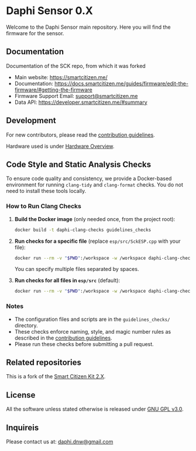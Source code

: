 # Daphi Sensor 0.X

Welcome to the Daphi Sensor main repository. Here you will find the firmware for the sensor.

## Documentation
Documentation of the SCK repo, from which it was forked
- Main website: https://smartcitizen.me/
- Documentation: https://docs.smartcitizen.me/guides/firmware/edit-the-firmware/#getting-the-firmware
- Firmware Support Email: support@smartcitizen.me
- Data API: https://developer.smartcitizen.me/#summary

## Development

For new contributors, please read the [contribution guidelines](https://github.com/Daphi-Prevent-FLW/Daphi-Sensor/blob/master/guides%20and%20manuals/How%20to%20contribute.md).

Hardware used is under [Hardware Overview](https://github.com/Daphi-Prevent-FLW/Daphi-Sensor/blob/master/guides%20and%20manuals/Hardware%20Overview.md).

## Code Style and Static Analysis Checks

To ensure code quality and consistency, we provide a Docker-based environment for running `clang-tidy` and `clang-format` checks. You do not need to install these tools locally.

### How to Run Clang Checks

1. **Build the Docker image** (only needed once, from the project root):

    ```sh
    docker build -t daphi-clang-checks guidelines_checks
    ```

2. **Run checks for a specific file** (replace `esp/src/SckESP.cpp` with your file):

    ```sh
    docker run --rm -v "$PWD":/workspace -w /workspace daphi-clang-checks sh /workspace/run-clang-checks.sh esp/src/SckESP.cpp
    ```

   You can specify multiple files separated by spaces.

3. **Run checks for all files in `esp/src`** (default):

    ```sh
    docker run --rm -v "$PWD":/workspace -w /workspace daphi-clang-checks
    ```

### Notes

- The configuration files and scripts are in the `guidelines_checks/` directory.
- These checks enforce naming, style, and magic number rules as described in the [contribution guidelines](guides%20and%20manuals/How%20to%20contribute.md).
- Please run these checks before submitting a pull request.


## Related repositories

This is a fork of the [Smart Citizen Kit 2.X](https://github.com/fablabbcn/smartcitizen-kit-2x).

## License

All the software unless stated otherwise is released under [GNU GPL v3.0](https://github.com/fablabbcn/smartcitizen-kit-20/blob/master/LICENSE).

## Inquireis

Please contact us at: daphi.dnw@gmail.com
